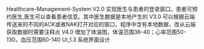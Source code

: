 Healthcare-Management-System
V2.0 实现医生与患者的登录窗口。患者可预约医生,医生可以查看患者信息。其中医生数据是本地产生的
V3.0 可以根据云端传送来的不同的ACK或者NAK打开对应的窗口，程序中含有本地数据，改从云端获取数据时需要注释点
V4.0 增加了体温图，体温范围36-40；心率范围50-130，血压范围60-140
UI_1.3 系统界面设计
